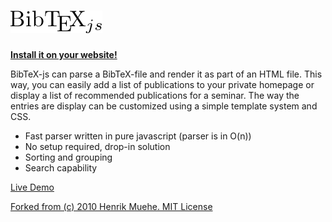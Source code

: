# ![BibTeX-js](wiki/logo.png) #
**[Install it on your website!](wiki/Installation.md)**

BibTeX-js can parse a BibTeX-file and render it as part of an HTML file. This way, you can easily add a list of publications to your private homepage or display a list of recommended publications for a seminar. The way the entries are display can be customized using a simple template system and CSS.

* Fast parser written in pure javascript (parser is in O(n))
* No setup required, drop-in solution
* Sorting and grouping
* Search capability

[Live Demo](http://www.cs.cmu.edu/~mmv/Veloso.html) 

[Forked from (c) 2010 Henrik Muehe. MIT License](https://code.google.com/p/bibtex-js/)
